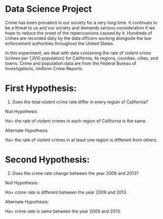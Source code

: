 # Data Science Project 

Crime has been prevalent in our society for a very long time.
It continues to be a threat to us and our society and demands serious consideration if we hope to reduce the onset of the repercussions caused by it. Hundreds of crimes are recorded daily by the data officers working alongside the law enforcement authorities throughout the United States.

In this experiment, we deal with data containing the rate of violent crime (crimes per 1,000 population) for California, its regions, counties, cities, and towns. Crime and population data are from the Federal Bureau of Investigations, Uniform Crime Reports.
# First Hypothesis:
1. Does the total violent crime rate differ in every region of California?

Null Hypothesis

Ho= the rate of violent crimes in each region of California is the same.

Alternate Hypothesis

Ha= the rate of violent crimes in at least one region is different from others.

# Second Hypothesis:
2. Does the crime rate change between the year 2009 and 2013?

Null Hypothesis:

Ho= crime rate is different between the year 2009 and 2013.

Alternate Hypothesis:

Ha= crime rate is same between the year 2009 and 2013.
